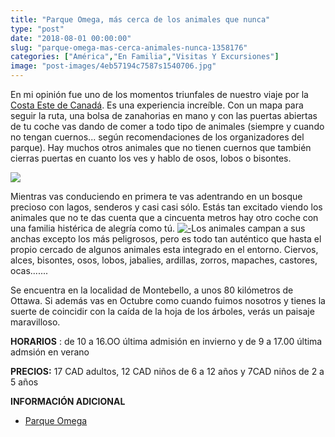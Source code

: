 ```yaml
---
title: "Parque Omega, más cerca de los animales que nunca"
type: "post"
date: "2018-08-01 00:00:00"
slug: "parque-omega-mas-cerca-animales-nunca-1358176"
categories: ["América","En Familia","Visitas Y Excursiones"]
image: "post-images/4eb57194c7587s1540706.jpg"
---
```


En mi opinión fue uno de los momentos triunfales de nuestro viaje por la [Costa Este de Canadá](http://www.missviajes.com/ruta-canada-costa-este-1295762/). Es una experiencia increíble. Con un mapa para seguir la ruta, una bolsa de zanahorias en mano y con las puertas abiertas de tu coche vas dando de comer a todo tipo de animales (siempre y cuando no tengan cuernos... según recomendaciones de los organizadores del parque). Hay muchos otros animales que no tienen cuernos que también cierras puertas en cuanto los ves y hablo de osos, lobos o bisontes.  
  
![](post-images/4eb57194c7587s1540706.jpg)  
  
Mientras vas conduciendo en primera te vas adentrando en un bosque precioso con lagos, senderos y casi casi sólo. Estás tan excitado viendo los animales que no te das cuenta que a cincuenta metros hay otro coche con una familia histérica de alegría como tú. [![ - ](post-images/4f1c902a12546s1566624.jpg "parque omega by missviajes")](post-images/4f1c902a12546s1566624.jpg)Los animales campan a sus anchas excepto los más peligrosos, pero es todo tan auténtico que hasta el propio cercado de algunos animales esta integrado en el entorno. Ciervos, alces, bisontes, osos, lobos, jabalies, ardillas, zorros, mapaches, castores, ocas.......  
  
Se encuentra en la localidad de Montebello, a unos 80 kilómetros de Ottawa. Si además vas en Octubre como cuando fuimos nosotros y tienes la suerte de coincidir con la caída de la hoja de los árboles, verás un paisaje maravilloso.  
  
**HORARIOS** : de 10 a 16.OO última admisión en invierno y de 9 a 17.00 última admsión en verano  
  
**PRECIOS:** 17 CAD adultos, 12 CAD niños de 6 a 12 años y 7CAD niños de 2 a 5 años  
  
**INFORMACIÓN ADICIONAL**

- [Parque Omega](http://www.parc-omega.com/)